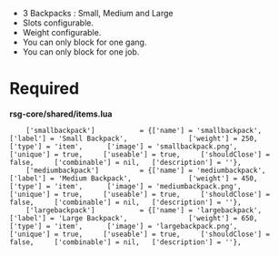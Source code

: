 




- 3 Backpacks : Small, Medium and Large
- Slots configurable.
- Weight configurable.
- You can only block for one gang.
- You can only block for one job.


# Required
**rsg-core/shared/items.lua**
```
	['smallbackpack'] 			= {['name'] = 'smallbackpack', 			['label'] = 'Small Backpack',            	['weight'] = 250,     ['type'] = 'item',      ['image'] = 'smallbackpack.png',         	['unique'] = true,     ['useable'] = true,     ['shouldClose'] = false,     ['combinable'] = nil,   ['description'] = ''},
	['mediumbackpack'] 			= {['name'] = 'mediumbackpack', 		['label'] = 'Medium Backpack',            	['weight'] = 450,     ['type'] = 'item',      ['image'] = 'mediumbackpack.png',         	['unique'] = true,     ['useable'] = true,     ['shouldClose'] = false,     ['combinable'] = nil,   ['description'] = ''},
	['largebackpack'] 			= {['name'] = 'largebackpack', 			['label'] = 'Large Backpack',            	['weight'] = 650,     ['type'] = 'item',      ['image'] = 'largebackpack.png',         	['unique'] = true,     ['useable'] = true,     ['shouldClose'] = false,     ['combinable'] = nil,   ['description'] = ''},
